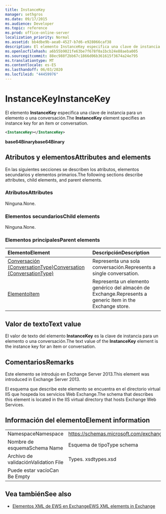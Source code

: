 ```yaml
---
title: InstanceKey
manager: sethgros
ms.date: 09/17/2015
ms.audience: Developer
ms.topic: reference
ms.prod: office-online-server
localization_priority: Normal
ms.assetid: bb4dbe9b-aea0-4527-b7d6-e928066caf38
description: El elemento InstanceKey especifica una clave de instancia para un elemento o una conversación.
ms.openlocfilehash: a6b55b9021fe63be7f678f0a1bcb24e88aeba005
ms.sourcegitcommit: 88ec988f2bb67c1866d06b361615f3674a24e795
ms.translationtype: MT
ms.contentlocale: es-ES
ms.lasthandoff: 06/03/2020
ms.locfileid: "44459976"
---
```

# <a name="instancekey"></a><span data-ttu-id="c4c29-103">InstanceKey</span><span class="sxs-lookup"><span data-stu-id="c4c29-103">InstanceKey</span></span>

<span data-ttu-id="c4c29-104">El elemento **InstanceKey** especifica una clave de instancia para un elemento o una conversación.</span><span class="sxs-lookup"><span data-stu-id="c4c29-104">The **InstanceKey** element specifies an instance key for an item or conversation.</span></span> 
  
```XML
<InstanceKey></InstanceKey>
```

 <span data-ttu-id="c4c29-105">**base64Binary**</span><span class="sxs-lookup"><span data-stu-id="c4c29-105">**base64Binary**</span></span>
## <a name="attributes-and-elements"></a><span data-ttu-id="c4c29-106">Atributos y elementos</span><span class="sxs-lookup"><span data-stu-id="c4c29-106">Attributes and elements</span></span>

<span data-ttu-id="c4c29-107">En las siguientes secciones se describen los atributos, elementos secundarios y elementos primarios.</span><span class="sxs-lookup"><span data-stu-id="c4c29-107">The following sections describe attributes, child elements, and parent elements.</span></span>
  
### <a name="attributes"></a><span data-ttu-id="c4c29-108">Atributos</span><span class="sxs-lookup"><span data-stu-id="c4c29-108">Attributes</span></span>

<span data-ttu-id="c4c29-109">Ninguna.</span><span class="sxs-lookup"><span data-stu-id="c4c29-109">None.</span></span>
  
### <a name="child-elements"></a><span data-ttu-id="c4c29-110">Elementos secundarios</span><span class="sxs-lookup"><span data-stu-id="c4c29-110">Child elements</span></span>

<span data-ttu-id="c4c29-111">Ninguna.</span><span class="sxs-lookup"><span data-stu-id="c4c29-111">None.</span></span>
  
### <a name="parent-elements"></a><span data-ttu-id="c4c29-112">Elementos principales</span><span class="sxs-lookup"><span data-stu-id="c4c29-112">Parent elements</span></span>

|<span data-ttu-id="c4c29-113">**Elemento**</span><span class="sxs-lookup"><span data-stu-id="c4c29-113">**Element**</span></span>|<span data-ttu-id="c4c29-114">**Descripción**</span><span class="sxs-lookup"><span data-stu-id="c4c29-114">**Description**</span></span>|
|:-----|:-----|
|[<span data-ttu-id="c4c29-115">Conversación (ConversationType)</span><span class="sxs-lookup"><span data-stu-id="c4c29-115">Conversation (ConversationType)</span></span>](conversation-conversationtype.md) <br/> |<span data-ttu-id="c4c29-116">Representa una sola conversación.</span><span class="sxs-lookup"><span data-stu-id="c4c29-116">Represents a single conversation.</span></span>  <br/> |
|[<span data-ttu-id="c4c29-117">Elemento</span><span class="sxs-lookup"><span data-stu-id="c4c29-117">Item</span></span>](item.md) <br/> |<span data-ttu-id="c4c29-118">Representa un elemento genérico del almacén de Exchange.</span><span class="sxs-lookup"><span data-stu-id="c4c29-118">Represents a generic item in the Exchange store.</span></span>  <br/> |
   
## <a name="text-value"></a><span data-ttu-id="c4c29-119">Valor de texto</span><span class="sxs-lookup"><span data-stu-id="c4c29-119">Text value</span></span>

<span data-ttu-id="c4c29-120">El valor de texto del elemento **InstanceKey** es la clave de instancia para un elemento o una conversación.</span><span class="sxs-lookup"><span data-stu-id="c4c29-120">The text value of the **InstanceKey** element is the instance key for an item or conversation.</span></span> 
  
## <a name="remarks"></a><span data-ttu-id="c4c29-121">Comentarios</span><span class="sxs-lookup"><span data-stu-id="c4c29-121">Remarks</span></span>

<span data-ttu-id="c4c29-122">Este elemento se introdujo en Exchange Server 2013.</span><span class="sxs-lookup"><span data-stu-id="c4c29-122">This element was introduced in Exchange Server 2013.</span></span>
  
<span data-ttu-id="c4c29-123">El esquema que describe este elemento se encuentra en el directorio virtual IIS que hospeda los servicios Web Exchange.</span><span class="sxs-lookup"><span data-stu-id="c4c29-123">The schema that describes this element is located in the IIS virtual directory that hosts Exchange Web Services.</span></span>
  
## <a name="element-information"></a><span data-ttu-id="c4c29-124">Información del elemento</span><span class="sxs-lookup"><span data-stu-id="c4c29-124">Element information</span></span>

|||
|:-----|:-----|
|<span data-ttu-id="c4c29-125">Namespace</span><span class="sxs-lookup"><span data-stu-id="c4c29-125">Namespace</span></span>  <br/> |https://schemas.microsoft.com/exchange/services/2006/types  <br/> |
|<span data-ttu-id="c4c29-126">Nombre de esquema</span><span class="sxs-lookup"><span data-stu-id="c4c29-126">Schema Name</span></span>  <br/> |<span data-ttu-id="c4c29-127">Esquema de tipo</span><span class="sxs-lookup"><span data-stu-id="c4c29-127">Type schema</span></span>  <br/> |
|<span data-ttu-id="c4c29-128">Archivo de validación</span><span class="sxs-lookup"><span data-stu-id="c4c29-128">Validation File</span></span>  <br/> |<span data-ttu-id="c4c29-129">Types. xsd</span><span class="sxs-lookup"><span data-stu-id="c4c29-129">types.xsd</span></span>  <br/> |
|<span data-ttu-id="c4c29-130">Puede estar vacío</span><span class="sxs-lookup"><span data-stu-id="c4c29-130">Can Be Empty</span></span>  <br/> ||
   
## <a name="see-also"></a><span data-ttu-id="c4c29-131">Vea también</span><span class="sxs-lookup"><span data-stu-id="c4c29-131">See also</span></span>



- [<span data-ttu-id="c4c29-132">Elementos XML de EWS en Exchange</span><span class="sxs-lookup"><span data-stu-id="c4c29-132">EWS XML elements in Exchange</span></span>](ews-xml-elements-in-exchange.md)

